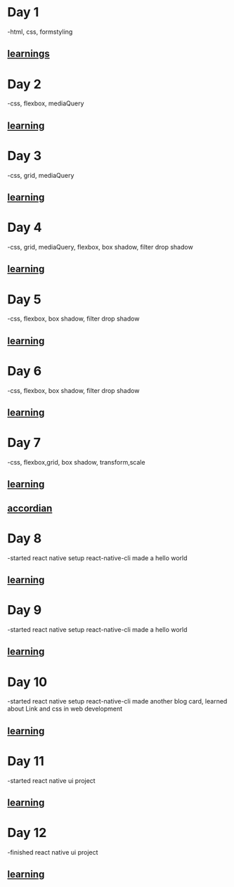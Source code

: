 # Day 1 
-html, css, formstyling
## [learnings](https://github.com/subhransusekhar123/form)


# Day 2
-css, flexbox, mediaQuery
## [learning](https://github.com/subhransusekhar123/flexbox)

# Day 3
-css, grid, mediaQuery
## [learning](https://github.com/subhransusekhar123/grid)

# Day 4
-css, grid, mediaQuery, flexbox, box shadow, filter drop shadow
## [learning](https://github.com/subhransusekhar123/e-com-day4.git)

# Day 5
-css, flexbox, box shadow, filter drop shadow
## [learning](https://github.com/subhransusekhar123/5thday.git)


# Day 6
-css, flexbox, box shadow, filter drop shadow
## [learning](https://github.com/subhransusekhar123/5thday.git)

# Day 7
-css, flexbox,grid, box shadow, transform,scale
## [learning](https://github.com/subhransusekhar123/7th-day)
## [accordian](https://github.com/subhransusekhar123/accordian.git)

# Day 8
-started react native setup react-native-cli made a hello world
## [learning](https://github.com/subhransusekhar123/first-react-native.git)

# Day 9
-started react native setup react-native-cli made a hello world
## [learning](https://github.com/subhransusekhar123/9th-day.git)


# Day 10
-started react native setup react-native-cli made another blog card, learned about Link and css in web development
## [learning](https://github.com/subhransusekhar123/9th-day.git)

# Day 11
-started react native ui project
## [learning](https://github.com/subhransusekhar123/react-native-ui_01)

# Day 12
-finished react native ui project
## [learning](https://github.com/subhransusekhar123/react-native-ui_01)



